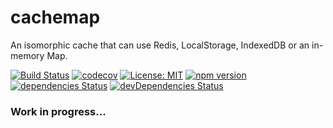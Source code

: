 # cachemap
An isomorphic cache that can use Redis, LocalStorage, IndexedDB or an in-memory Map.

[![Build Status](https://travis-ci.org/dylanaubrey/cachemap.svg?branch=master)](https://travis-ci.org/dylanaubrey/cachemap)
[![codecov](https://codecov.io/gh/dylanaubrey/cachemap/branch/master/graph/badge.svg)](https://codecov.io/gh/dylanaubrey/cachemap)
[![License: MIT](https://img.shields.io/badge/License-MIT-yellow.svg)](https://opensource.org/licenses/MIT)
[![npm version](https://badge.fury.io/js/cachemap.svg)](https://badge.fury.io/js/cachemap)
[![dependencies Status](https://david-dm.org/dylanaubrey/cachemap/status.svg)](https://david-dm.org/dylanaubrey/cachemap)
[![devDependencies Status](https://david-dm.org/dylanaubrey/cachemap/dev-status.svg)](https://david-dm.org/dylanaubrey/cachemap?type=dev)

### Work in progress...
